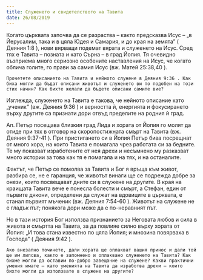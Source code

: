 ```yaml
---
title: Служенето и свидетелството на Тавита
date: 26/08/2019
---
```


Когато църквата започва да се разраства – както предсказва Исус – „в Йерусалим, така и в цяла Юдея и Самария, и до края на земята” ( Деяния 1:8 ), нови вярващи подемат вярата и служенето на Исус. Сред тях е Тавита – позната и като Сърна – в град Йопия. Тя очевидно възприема много сериозно особените наставления на Исус, че когато облича голите, го прави за самия Исус (вж. Матей 25:38,40 ).

`Прочетете описанието на Тавита и нейното служене в Деяния 9:36 . Как биха могли да бъдат описани животът и служенето ви по подобен на този стих начин? Как бихте желали да бъдете описани самите вие?`

Изглежда, служенето на Тавита е такова, че нейното описание като „ученик“ (вж. Деяния 9:36 ) и верността ѝ, енергията и фокусирането върху другите са признати дори отвъд пределите на родния ѝ град.

Ап. Петър посещава близкия град Лида и хората от Йопия го молят да отиде при тях в отговор на скоропостижната смърт на Тавита (вж. Деяния 9:37-41 ). При пристигането си в Йопия Петър бива посрещнат от много хора, на които Тавита е помагала чрез работата си за бедните. Те му показват изработените от нея дрехи и несъмнено му разказват много истории за това как тя е помагала и на тях, и на останалите.

Фактът, че Петър се помолва за Тавита и Бог я връща към живот, разбира се, не е гаранция, че животът винаги ще се подрежда добре за онези, които посвещават дните си в служене на другите. В края на краищата Тавита вече е понесла болести и смърт, а Стефан, един от първите дякони, определени да служат на вдовиците в църквата, е станал първият мъченик (вж. Деяния 7:54-60 ). Животът на служене не е гладък път; понякога дори може да е по-неравният път.

Но в тази история Бог използва признанието за Неговата любов и сила в живота и смъртта на Тавита, за да повлияе силно върху хората от Йопия: „И това стана известно по цяла Йопия; и мнозина повярваха в Господа“ ( Деяния 9:42 ).

`Ако внезапно починете, дали хората ще оплакват вашия принос и дали той ще им липсва, както е запомнено и оплаквано служенето на Тавита? Как бихме могли да оставим по-добро завещание на служене? Какви практични умения имате – като уменията на Тавита да изработва дрехи – които бихте могли да използвате в служене на другите?`